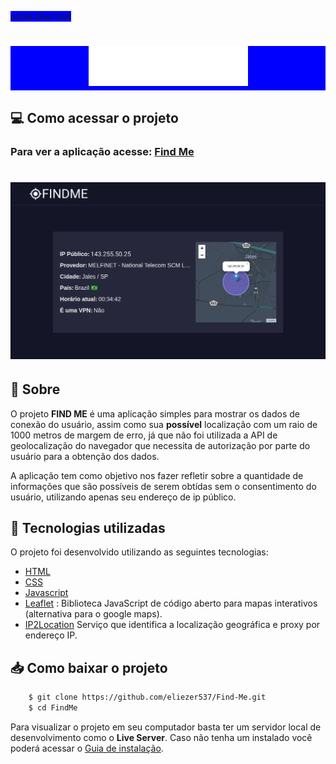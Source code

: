<span style="background:blue">some *blue* text</span>

<h1 align='center' style="background-color:blue;">
  <img src='./assets/Logo.png' >
</h1>

## 💻 Como acessar o projeto

### Para ver a aplicação acesse: [Find Me](https://findmenow.netlify.app/)

<h1></h1>

<h1>
  <img src='./assets/page.png' >
</h1>

## 📃 Sobre

O projeto **FIND ME** é uma aplicação simples para mostrar os dados de conexão do usuário, assim como sua **possível** localização com um raio de 1000 metros de margem de erro, já que não foi utilizada a API de geolocalização do navegador que necessita de autorização por parte do usuário para a obtenção dos dados.

A aplicação tem como objetivo nos fazer refletir sobre a quantidade de informações que são possíveis de serem obtídas sem o consentimento do usuário, utilizando apenas seu endereço de ip público.

## 🚀 Tecnologias utilizadas

O projeto foi desenvolvido utilizando as seguintes tecnologias:

- [HTML](https://developer.mozilla.org/pt-BR/docs/Web/HTML)
- [CSS](https://developer.mozilla.org/pt-BR/docs/Web/CSS)
- [Javascript](https://developer.mozilla.org/pt-BR/docs/Web/JavaScript)
- [Leaflet](https://leafletjs.com/) : Biblioteca JavaScript de código aberto
  para mapas interativos (alternativa para o google maps).
- [IP2Location](https://www.ip2location.com/) Serviço que identifica a localização geográfica e proxy por endereço IP.

</p>

## 📥 Como baixar o projeto

```bash
    $ git clone https://github.com/eliezer537/Find-Me.git
    $ cd FindMe
```

Para visualizar o projeto em seu computador basta ter um servidor local de desenvolvimento como o **Live Server**.
Caso não tenha um instalado você poderá acessar o [Guia de instalação](https://marketplace.visualstudio.com/items?itemName=ritwickdey.LiveServer).



